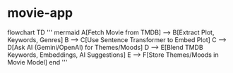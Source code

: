 # movie-app

flowchart TD
''' mermaid
  A[Fetch Movie from TMDB] --> B[Extract Plot, Keywords, Genres]
  B --> C[Use Sentence Transformer to Embed Plot]
  C --> D[Ask AI (Gemini/OpenAI) for Themes/Moods]
  D --> E[Blend TMDB Keywords, Embeddings, AI Suggestions]
  E --> F[Store Themes/Moods in Movie Model]
  end
  '''
